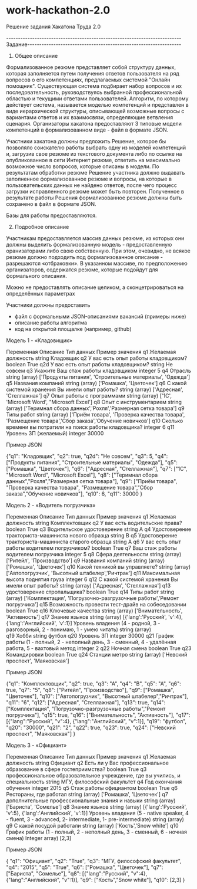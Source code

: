 # work-hackathon-2.0
Решение задания Хакатона Труда 2.0

--------------------------------------------------------------------------Задание-----------------------------------------------------------------
1. Общее описание

Формализованное резюме представляет собой структуру данных, которая заполняется путем получения ответов пользователя на ряд вопросов о его компетенциях, предлагаемых системой "Онлайн помощник". Существующая система подбирает набор вопросов и их последовательность, руководствуясь выбранной профессиональной областью и текущими ответами пользователей. Алгоритм, по которому действует система, называется моделью компетенций и представлен в виде иерархической структуры, описывающей возможные вопросы с вариантами ответов и их взаимосвязи, определяющие ветвления сценария. Организаторы хакатона предоставляют 3 типовые модели компетенций в формализованном виде - файл в формате JSON. 

Участники хакатона должны предложить Решение, которое бы позволяло соискателю работы выбрать одну из моделей компетенций и, загрузив свое резюме из текстового документа либо по ссылке на опубликованное в сети Интернет резюме, ответить на максимально возможное число вопросов, которые описаны в модели. По результатам обработки резюме Решение участника должно выдавать заполненное формализованное резюме и вопросы, на которые в пользовательских данных не найдено ответов, после чего процесс загрузки исправленного резюме может быть повторен. Полученное в результате работы Решения формализованное резюме должны быть сохранено в файл в формате JSON. 

Базы для работы предоставляются.

2. Подробное описание

Участникам предоставляется массив данных резюме, из которых они должны выделить формализованную модель - предоставленную оранизаторами либо свою собственную.
При этом, очевидно, не всякое резюме должно подходить под формализованное описание - разрешаются «отбраковки». В указанном массиве, по предположению организаторов, содержатся резюме, которые подойдут для формального описания.

Можно не предоставлять описание целиком, а сконцетрироваться на определённых параметрах

Участники должны предоставить 
- файл с формальными JSON-описаниями вакансий (примеры ниже)
- описание работы алгоритма
- код на открытой площалке (например, github)


Модель 1 - «Кладовищик»

Переменная	Описание	Тип данных	Пример значения
q1	Желаемая должность	string	Кладовщик
q2	У вас есть опыт работы кладовщиком?	boolean	True
q2d	У вас есть опыт работы кладовщиком?	string	Не совсем
q3	Укажите Ваш стаж работы кладовщиком	integer	5
q4	Отрасль	string (array)	['Продукты питания', 'Строительные материалы', 'Одежда']
q5	Названия компаний	string (array)	['Ромашка', 'Цветочек']
q6	С какой системой хранения Вы имели опыт работы?	string (array)	['Адресная', 'Стеллажная']
q7	Опыт работы с программами	string (array)	['1C', 'Microsoft Word', "Microsoft Excel']
q8	Опыт с инструментарием	string (array)	['Теримнал сбора данных','Рохля','Размерная сетка товара']
q9	Типы работ	string (array)	['Приём товара', 'Проверка качества товара', 'Размещение товара','Сбор заказа','Обучение новичков']
q10	Сколько времени вы потратили на поиск работы кладовщика?	integer	6
q11	Уровень ЗП (желаемый)	integer	30000

Пример JSON

{"q1": "Кладовщик",
"q2": true,
"q2d": "Не совсем",
"q3": 5,
"q4": ["Продукты питания", "Строительные материалы", "Одежда"],
"q5": ["Ромашка", "Цветочек"],
"q6": ["Адресная", "Стеллажная"],
"q7": ["1C", "Microsoft Word", "Microsoft Excel"],
"q8": ["Теримнал сбора данных","Рохля","Размерная сетка товара"],
"q9": ["Приём товара", "Проверка качества товара", "Размещение товара","Сбор заказа","Обучение новичков"],
"q10": 6,
"q11": 30000
}
 
 
Модель 2 - «Водитель погрузчика»

Переменная	Описание	Тип данных	Пример значения
q1	Желаемая должность	string	Комплектовщик
q2	У вас есть водительские права?	boolean	True
q3	Водительское удостоверение	string	A
q4	Удостоверение тракториста-машиниста нового образца	string	B
q5	Удостоверение тракториста-машиниста старого образца	string	A
q6	У вас есть опыт работы водителем погрузчиком?	boolean	True
q7	Ваш стаж работы водителем погрузчика	integer	5
q8	Сфера деятельности	string (array)	['Ритейл', 'Производство']
q9	Названия компаний	string (array)	['Ромашка', 'Цветочек']
q10	Какой техникой вы управляете?	string (array)	['Автопогрузчик', 'Высотный штабелер','Ричтрак']
q11	Максимальная высота поднятия груза	integer	6
q12	С какой системой хранения Вы имели опыт работы?	string (array)	['Адресная', 'Стеллажная']
q13	удостоверение стропальщика?	boolean	True
q14	Типы работ	string (array)	['Комплектация', 'Погрузочно-разгрузочные работы','Ремонт погрузчика']
q15	Возможность провести тест-драйв на собеседовании	boolean	True
q16	Ключевые качества	string (array)	['Внимательность', 'Активность']
q17	Знание языков	string (array)	[{'lang':'Русский', 'v':4},  {'lang':'Английский', 'v':1}]
	Уровень владения (4 - родной, 3 - разговорный, 2 - понимаю, 1 - умею читать)	string (array)	
q19	Хобби	string	футбол
q20	Уровень ЗП	integer	30000
q21	График работы (1 - полный, 2 - неполный день, 3 - сменный, 4 - удалённая работа, 5 - вахтовый метод	integer	2
q22	Ночная смена	boolean	True
q23	Командировки	boolean	True
q24	Станции метро	string (array)	['Невский проспект', 'Маяковская']

Пример JSON

{"q1": "Комплектовщик",
"q2": true,
"q3": "A",
"q4": "B",
"q5": "A",
"q6": true,
"q7": "5",
"q8": ["Ритейл", "Производство"],
"q9": ["Ромашка", "Цветочек"],
"q10": ["Автопогрузчик", "Высотный штабелер","Ричтрак"],
"q11": "6",
"q12": ["Адресная", "Стеллажная"],
"q13": true,
"q14": ["Комплектация", "Погрузочно-разгрузочные работы","Ремонт погрузчика"],
"q15": true,
"q16": ["Внимательность", "Активность"],
"q17": [{"lang":"Русский", "v":4},  {"lang":"Английский", "v":1}],
"q19": "футбол",
"q20": "30000",
"q21": "2",
"q22": true,
"q23": true,
"q24": ["Невский проспект", "Маяковская"]
}


Модель 3 - «Официант»

Переменная	Описание	Тип данных	Пример значения
q1	Желаемая должность	string	Официант
q2	Есть ли у Вас профессиональное образование в сфере гостеприимства?	boolean	True
q3	профессиональное образовательное учреждение, где вы учились, и специальность	string	МГУ, философский факультет
q4	Год окончания обучения	integer	2015
q5	Стаж работы официантом	boolean	True
q6	Рестораны, где работал	string (array)	['Ромашка', 'Цветочек']
q7	дополнительные профессиональные знания и навыки	string (array)	['Бариста', 'Сомелье']
q8	Знание языков	string (array)	[{'lang':'Русский', 'v':5},  {'lang':'Английский', 'v':1}]
	Уровень владения (5 - native speaker, 4 - fluent, 3 - advanced,  2- intermediate, 1- pre-intermediate)	string (array)	
q9	C какой посудой работали	string (array)	['Кость','Snow white']
q10	График работы (1 - полный, 2 - неполный день, 3 - сменный, 6 - ночная смена)	Integer array)	[2,3]

Пример JSON

{
"q1": "Официант",
"q2": "True",
"q3": "МГУ, философский факультет",
"q4": "2015",
"q5": "True",
"q6": ["Ромашка", "Цветочек"],
"q7": ["Бариста", "Сомелье"],
"q8": [{"lang":"Русский", "v":4}, {"lang":"Английский", "v":1}],
"q9": ["Кость","Snow white"],
"q10": [2,3]
}
